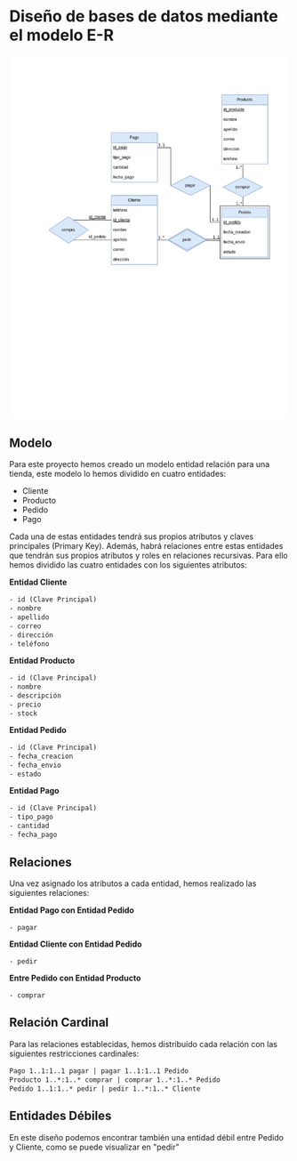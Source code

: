 # Diseño de bases de datos mediante el modelo E-R

![imagenModelo](./docs/modeloER.png)

## Modelo

Para este proyecto hemos creado un modelo entidad relación para una tienda, este modelo lo hemos dividido en cuatro entidades:

* Cliente
* Producto
* Pedido
* Pago

Cada una de estas entidades tendrá sus propios atributos y claves principales (Primary Key). Además, habrá relaciones entre estas entidades que tendrán sus propios atributos y roles en relaciones recursivas. Para ello hemos dividido las cuatro entidades con los siguientes atributos:

**Entidad Cliente**
```
- id (Clave Principal)
- nombre
- apellido
- correo
- dirección
- teléfono
```

**Entidad Producto**
```
- id (Clave Principal)
- nombre
- descripción
- precio
- stock
```

**Entidad Pedido**
```
- id (Clave Principal)
- fecha_creacion
- fecha_envio
- estado
```

**Entidad Pago**
```
- id (Clave Principal)
- tipo_pago
- cantidad
- fecha_pago
```


## Relaciones

Una vez asignado los atributos a cada entidad, hemos realizado las siguientes relaciones:

**Entidad Pago con Entidad Pedido**
```
- pagar
```

**Entidad Cliente con Entidad Pedido**
```
- pedir
```

**Entre Pedido con Entidad Producto**
```
- comprar
```

## Relación Cardinal

Para las relaciones establecidas, hemos distribuido cada relación con las siguientes restricciones cardinales:

```
Pago 1..1:1..1 pagar | pagar 1..1:1..1 Pedido
Producto 1..*:1..* comprar | comprar 1..*:1..* Pedido
Pedido 1..1:1..* pedir | pedir 1..*:1..* Cliente
```

## Entidades Débiles

En este diseño podemos encontrar también una entidad débil entre Pedido y Cliente, como se puede visualizar en "pedir"
